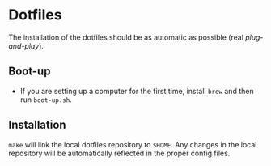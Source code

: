 # Dotfiles

The installation of the dotfiles should be as automatic as possible (real _plug-and-play_).

## Boot-up

- If you are setting up a computer for the first time, install `brew` and then run `boot-up.sh`.

## Installation

`make` will link the local dotfiles repository to `$HOME`.
Any changes in the local repository will be automatically reflected in the proper config files.
